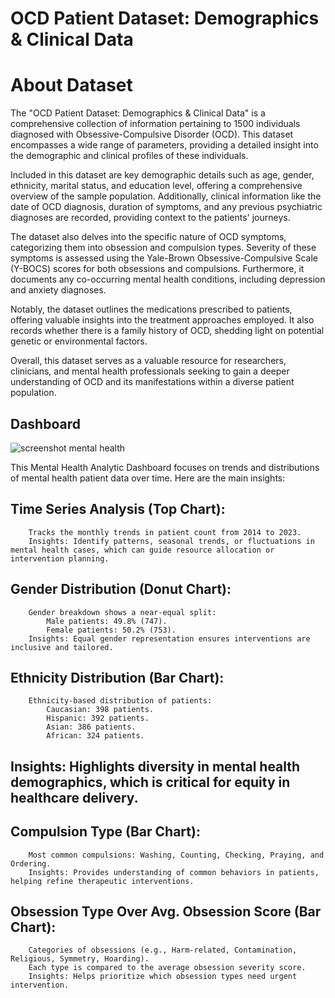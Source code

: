 # OCD Patient Dataset: Demographics & Clinical Data
# About Dataset

The "OCD Patient Dataset: Demographics & Clinical Data" is a comprehensive collection of information pertaining to 1500 individuals diagnosed with Obsessive-Compulsive Disorder (OCD). This dataset encompasses a wide range of parameters, providing a detailed insight into the demographic and clinical profiles of these individuals.

Included in this dataset are key demographic details such as age, gender, ethnicity, marital status, and education level, offering a comprehensive overview of the sample population. Additionally, clinical information like the date of OCD diagnosis, duration of symptoms, and any previous psychiatric diagnoses are recorded, providing context to the patients' journeys.

The dataset also delves into the specific nature of OCD symptoms, categorizing them into obsession and compulsion types. Severity of these symptoms is assessed using the Yale-Brown Obsessive-Compulsive Scale (Y-BOCS) scores for both obsessions and compulsions. Furthermore, it documents any co-occurring mental health conditions, including depression and anxiety diagnoses.

Notably, the dataset outlines the medications prescribed to patients, offering valuable insights into the treatment approaches employed. It also records whether there is a family history of OCD, shedding light on potential genetic or environmental factors.

Overall, this dataset serves as a valuable resource for researchers, clinicians, and mental health professionals seeking to gain a deeper understanding of OCD and its manifestations within a diverse patient population.

## Dashboard 

![screenshot mental health](https://github.com/user-attachments/assets/87cd9a0b-b05f-46b0-b88f-a2dd8210dca2)


This Mental Health Analytic Dashboard focuses on trends and distributions of mental health patient data over time. Here are the main insights:

   ## Time Series Analysis (Top Chart):
        Tracks the monthly trends in patient count from 2014 to 2023.
        Insights: Identify patterns, seasonal trends, or fluctuations in mental health cases, which can guide resource allocation or intervention planning.

  ## Gender Distribution (Donut Chart):
        Gender breakdown shows a near-equal split:
            Male patients: 49.8% (747).
            Female patients: 50.2% (753).
        Insights: Equal gender representation ensures interventions are inclusive and tailored.

   ## Ethnicity Distribution (Bar Chart):
   
        Ethnicity-based distribution of patients:
            Caucasian: 398 patients.
            Hispanic: 392 patients.
            Asian: 386 patients.
            African: 324 patients.
            
  ##   Insights: Highlights diversity in mental health demographics, which is critical for equity in healthcare delivery.

  ## Compulsion Type (Bar Chart):
  
        Most common compulsions: Washing, Counting, Checking, Praying, and Ordering.
        Insights: Provides understanding of common behaviors in patients, helping refine therapeutic interventions.

   ## Obsession Type Over Avg. Obsession Score (Bar Chart):
   
        Categories of obsessions (e.g., Harm-related, Contamination, Religious, Symmetry, Hoarding).
        Each type is compared to the average obsession severity score.
        Insights: Helps prioritize which obsession types need urgent intervention.

